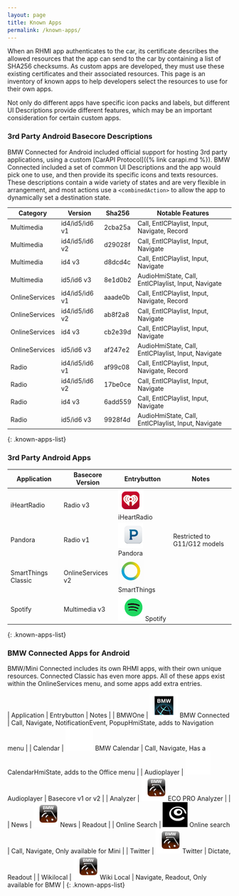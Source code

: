 ```yaml
---
layout: page
title: Known Apps
permalink: /known-apps/
---
```


When an RHMI app authenticates to the car, its certificate describes the allowed resources that the app can send to the car by containing a list of SHA256 checksums. As custom apps are developed, they must use these existing certificates and their associated resources. This page is an inventory of known apps to help developers select the resources to use for their own apps.

Not only do different apps have specific icon packs and labels, but different UI Descriptions provide different features, which may be an important consideration for certain custom apps.

### 3rd Party Android Basecore Descriptions

BMW Connected for Android included official support for hosting 3rd party applications, using a custom [CarAPI Protocol]({% link carapi.md %}). BMW Connected included a set of common UI Descriptions and the app would pick one to use, and then provide its specific icons and texts resources. These descriptions contain a wide variety of states and are very flexible in arrangement, and most actions use a `<combinedAction>` to allow the app to dynamically set a destination state.

| Category       | Version        | Sha256  | Notable Features |
| -------------- | -------------- | ------- | ---------------- |
| Multimedia     | id4/id5/id6 v1 | 2cba25a | Call, EntICPlaylist, Input, Navigate, Record |
| Multimedia     | id4/id5/id6 v2 | d29028f | Call, EntICPlaylist, Input, Navigate |
| Multimedia     | id4 v3         | d8dcd4c | Call, EntICPlaylist, Input, Navigate |
| Multimedia     | id5/id6 v3     | 8e1d0b2 | AudioHmiState, Call, EntICPlaylist, Input, Navigate |
| OnlineServices | id4/id5/id6 v1 | aaade0b | Call, EntICPlaylist, Input, Navigate, Record |
| OnlineServices | id4/id5/id6 v2 | ab8f2a8 | Call, EntICPlaylist, Input, Navigate |
| OnlineServices | id4 v3         | cb2e39d | Call, EntICPlaylist, Input, Navigate |
| OnlineServices | id5/id6 v3     | af247e2 | AudioHmiState, Call, EntICPlaylist, Input, Navigate |
| Radio          | id4/id5/id6 v1 | af99c08 | Call, EntICPlaylist, Input, Navigate, Record |
| Radio          | id4/id5/id6 v2 | 17be0ce | Call, EntICPlaylist, Input, Navigate |
| Radio          | id4 v3         | 6add559 | Call, EntICPlaylist, Input, Navigate |
| Radio          | id5/id6 v3     | 9928f4d | AudioHmiState, Call, EntICPlaylist, Input, Navigate |
{: .known-apps-list}

### 3rd Party Android Apps

| Application         | Basecore Version  | Entrybutton                                       | Notes |
| ------------------- | ----------------- | -----------                                       | ----- |
| iHeartRadio         | Radio v3          | ![](apps/iheartradio-entrybutton.png) iHeartRadio | |
| Pandora             | Radio v1          | ![](apps/pandora-entrybutton.png) Pandora         | Restricted to G11/G12 models |
| SmartThings Classic | OnlineServices v2 | ![](apps/smartthings-entrybutton.png) SmartThings | |
| Spotify             | Multimedia v3     | ![](apps/spotify-entrybutton.png) Spotify         | |
{: .known-apps-list}
 
### BMW Connected Apps for Android

BMW/Mini Connected includes its own RHMI apps, with their own unique resources. Connected Classic has even more apps. All of these apps exist within the OnlineServices menu, and some apps add extra entries.

| Application | Entrybutton | Notes |
| BMWOne | ![](apps/bmwconnected-entrybutton.png) BMW Connected | Call, Navigate, NotificationEvent, PopupHmiState, adds to Navigation menu |
| Calendar | ![](apps/calendar-entrybutton.png) BMW Calendar | Call, Navigate, Has a CalendarHmiState, adds to the Office menu |
| Audioplayer | ![](apps/classic-entrybutton.png) Audioplayer | Basecore v1 or v2 |
| Analyzer | ![](apps/analyzer-entrybutton.png) ECO PRO Analyzer | |
| News | ![](apps/news-entrybutton.png) News | Readout |
| Online Search | ![](apps/onlinesearch-entrybutton.png) Online search | Call, Navigate, Only available for Mini |
| Twitter | ![](apps/twitter-entrybutton.png) Twitter | Dictate, Readout |
| Wikilocal | ![](apps/wikilocal-entrybutton.png) Wiki Local | Navigate, Readout, Only available for BMW |
{: .known-apps-list}
